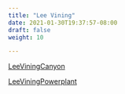 ```yaml
---
title: "Lee Vining"
date: 2021-01-30T19:37:57-08:00
draft: false
weight: 10

---
```


<a target="_blank" href="/xmeyers/static/maps/LeeViningCanyon.pdf">LeeViningCanyon</a> 

<a target="_blank" href="/xmeyers/static/maps/LeeViningPowerplant.pdf">LeeViningPowerplant</a> 

